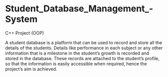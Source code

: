 # Student_Database_Management_-System
C++ Project (OOP)

A student database is a platform that can be used to record and store all the details of the
students. Details like performance in each subject or any other information that is a milestone in
the student’s growth is recorded and stored in the database. These records are attached to the
student’s profile, so that the information is easily accessible when required, hence the project’s
aim is achieved.

